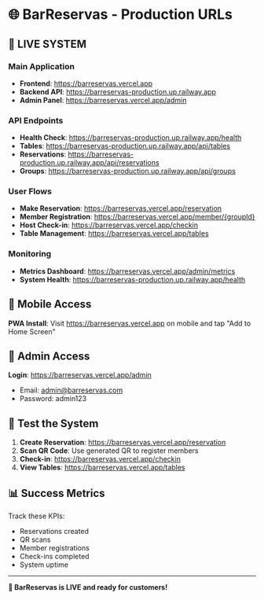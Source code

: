 # 🌐 BarReservas - Production URLs

## 🚀 LIVE SYSTEM

### Main Application
- **Frontend**: https://barreservas.vercel.app
- **Backend API**: https://barreservas-production.up.railway.app
- **Admin Panel**: https://barreservas.vercel.app/admin

### API Endpoints
- **Health Check**: https://barreservas-production.up.railway.app/health
- **Tables**: https://barreservas-production.up.railway.app/api/tables
- **Reservations**: https://barreservas-production.up.railway.app/api/reservations
- **Groups**: https://barreservas-production.up.railway.app/api/groups

### User Flows
- **Make Reservation**: https://barreservas.vercel.app/reservation
- **Member Registration**: https://barreservas.vercel.app/member/{groupId}
- **Host Check-in**: https://barreservas.vercel.app/checkin
- **Table Management**: https://barreservas.vercel.app/tables

### Monitoring
- **Metrics Dashboard**: https://barreservas.vercel.app/admin/metrics
- **System Health**: https://barreservas-production.up.railway.app/health

## 📱 Mobile Access

**PWA Install**: Visit https://barreservas.vercel.app on mobile and tap "Add to Home Screen"

## 🔐 Admin Access

**Login**: https://barreservas.vercel.app/admin
- Email: admin@barreservas.com
- Password: admin123

## 🎯 Test the System

1. **Create Reservation**: https://barreservas.vercel.app/reservation
2. **Scan QR Code**: Use generated QR to register members
3. **Check-in**: https://barreservas.vercel.app/checkin
4. **View Tables**: https://barreservas.vercel.app/tables

## 📊 Success Metrics

Track these KPIs:
- Reservations created
- QR scans
- Member registrations
- Check-ins completed
- System uptime

---

**🎉 BarReservas is LIVE and ready for customers!**